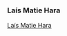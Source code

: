 ### Laís Matie Hara
<div class="LI-profile-badge"  data-version="v1" data-size="medium" data-locale="pt_BR" data-type="horizontal" data-theme="light" data-vanity="laismatie"><a class="LI-simple-link" href='https://br.linkedin.com/in/laismatie?trk=profile-badge'>Laís Matie Hara</a></div>
